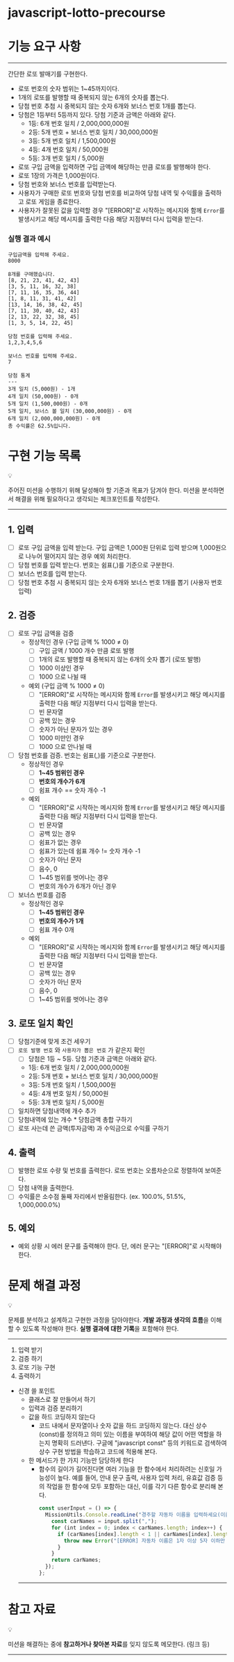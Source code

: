 # javascript-lotto-precourse

# **기능 요구 사항**

---

간단한 로또 발매기를 구현한다.

- 로또 번호의 숫자 범위는 1~45까지이다.
- 1개의 로또를 발행할 때 중복되지 않는 6개의 숫자를 뽑는다.
- 당첨 번호 추첨 시 중복되지 않는 숫자 6개와 보너스 번호 1개를 뽑는다.
- 당첨은 1등부터 5등까지 있다. 당첨 기준과 금액은 아래와 같다.
  - 1등: 6개 번호 일치 / 2,000,000,000원
  - 2등: 5개 번호 + 보너스 번호 일치 / 30,000,000원
  - 3등: 5개 번호 일치 / 1,500,000원
  - 4등: 4개 번호 일치 / 50,000원
  - 5등: 3개 번호 일치 / 5,000원
- 로또 구입 금액을 입력하면 구입 금액에 해당하는 만큼 로또를 발행해야 한다.
- 로또 1장의 가격은 1,000원이다.
- 당첨 번호와 보너스 번호를 입력받는다.
- 사용자가 구매한 로또 번호와 당첨 번호를 비교하여 당첨 내역 및 수익률을 출력하고 로또 게임을 종료한다.
- 사용자가 잘못된 값을 입력할 경우 "[ERROR]"로 시작하는 메시지와 함께 `Error`를 발생시키고 해당 메시지를 출력한 다음 해당 지점부터 다시 입력을 받는다.

### 실행 결과 예시

```
구입금액을 입력해 주세요.
8000

8개를 구매했습니다.
[8, 21, 23, 41, 42, 43]
[3, 5, 11, 16, 32, 38]
[7, 11, 16, 35, 36, 44]
[1, 8, 11, 31, 41, 42]
[13, 14, 16, 38, 42, 45]
[7, 11, 30, 40, 42, 43]
[2, 13, 22, 32, 38, 45]
[1, 3, 5, 14, 22, 45]

당첨 번호를 입력해 주세요.
1,2,3,4,5,6

보너스 번호를 입력해 주세요.
7

당첨 통계
---
3개 일치 (5,000원) - 1개
4개 일치 (50,000원) - 0개
5개 일치 (1,500,000원) - 0개
5개 일치, 보너스 볼 일치 (30,000,000원) - 0개
6개 일치 (2,000,000,000원) - 0개
총 수익률은 62.5%입니다.
```

# 구현 기능 목록

<aside>
💡

주어진 미션을 수행하기 위해 달성해야 할 기준과 목표가 담겨야 한다.
미션을 분석하면서 해결을 위해 필요하다고 생각되는 체크포인트를 작성한다.

</aside>

---

## 1. 입력

- [ ] 로또 구입 금액을 입력 받는다. 구입 금액은 1,000원 단위로 입력 받으며 1,000원으로 나누어 떨어지지 않는 경우 예외 처리한다.
- [ ] 당첨 번호를 입력 받는다. 번호는 쉼표(,)를 기준으로 구분한다.
- [ ] 보너스 번호를 입력 받는다.
- [ ] 당첨 번호 추첨 시 중복되지 않는 숫자 6개와 보너스 번호 1개를 뽑기 (사용자 번호 입력)

## 2. 검증

- [ ] 로또 구입 금액을 검증
  - 정상적인 경우 (구입 금액 % 1000 ≠ 0)
    - [ ] 구입 금액 / 1000 개수 만큼 로또 발행
    - [ ] 1개의 로또 발행할 때 중복되지 않는 6개의 숫자 뽑기 (로또 발행)
    - [ ] 1000 이상인 경우
    - [ ] 1000 으로 나뉠 때
  - 예외 (구입 금액 % 1000 ≠ 0)
    - [ ] "[ERROR]"로 시작하는 메시지와 함께 `Error`를 발생시키고 해당 메시지를 출력한 다음 해당 지점부터 다시 입력을 받는다.
    - [ ] 빈 문자열
    - [ ] 공백 있는 경우
    - [ ] 숫자가 아닌 문자가 있는 경우
    - [ ] 1000 미만인 경우
    - [ ] 1000 으로 안나뉠 때
- [ ] 당첨 번호를 검증. 번호는 쉼표(,)를 기준으로 구분한다.
  - 정상적인 경우
    - [ ] **1~45 범위인 경우**
    - [ ] **번호의 개수가 6개**
    - [ ] 쉼표 개수 == 숫자 개수 -1
  - 예외
    - [ ] "[ERROR]"로 시작하는 메시지와 함께 `Error`를 발생시키고 해당 메시지를 출력한 다음 해당 지점부터 다시 입력을 받는다.
    - [ ] 빈 문자열
    - [ ] 공백 있는 경우
    - [ ] 쉼표가 없는 경우
    - [ ] 쉼표가 있는데 쉼표 개수 != 숫자 개수 -1
    - [ ] 숫자가 아닌 문자
    - [ ] 음수, 0
    - [ ] 1~45 범위를 벗어나는 경우
    - [ ] 번호의 개수가 6개가 아닌 경우
- [ ] 보너스 번호를 검증
  - 정상적인 경우
    - [ ] **1~45 범위인 경우**
    - [ ] **번호의 개수가 1개**
    - [ ] 쉼표 개수 0개
  - 예외
    - [ ] "[ERROR]"로 시작하는 메시지와 함께 `Error`를 발생시키고 해당 메시지를 출력한 다음 해당 지점부터 다시 입력을 받는다.
    - [ ] 빈 문자열
    - [ ] 공백 있는 경우
    - [ ] 숫자가 아닌 문자
    - [ ] 음수, 0
    - [ ] 1~45 범위를 벗어나는 경우

## 3. 로또 일치 확인

- [ ] 당첨기준에 맞게 조건 세우기
- [ ] `로또 발행 번호` 와 `사용자가 뽑은 번호` 가 같은지 확인
  - [ ] 당첨은 1등 ~ 5등. 당첨 기준과 금액은 아래와 같다.
  - 1등: 6개 번호 일치 / 2,000,000,000원
  - 2등: 5개 번호 + 보너스 번호 일치 / 30,000,000원
  - 3등: 5개 번호 일치 / 1,500,000원
  - 4등: 4개 번호 일치 / 50,000원
  - 5등: 3개 번호 일치 / 5,000원
- [ ] 일치하면 당첨내역에 개수 추가
- [ ] 당첨내역에 있는 개수 \* 당첨금액 총합 구하기
- [ ] 로또 사는데 쓴 금액(투자금액) 과 수익금으로 수익률 구하기

## 4. 출력

- [ ] 발행한 로또 수량 및 번호를 출력한다. 로또 번호는 오름차순으로 정렬하여 보여준다.
- [ ] 당첨 내역을 출력한다.
- [ ] 수익률은 소수점 둘째 자리에서 반올림한다. (ex. 100.0%, 51.5%, 1,000,000.0%)

## 5. 예외

- 예외 상황 시 에러 문구를 출력해야 한다. 단, 에러 문구는 "[ERROR]"로 시작해야 한다.

# 문제 해결 과정

<aside>
💡

문제를 분석하고 설계하고 구현한 과정을 담아야한다.
**개발 과정과 생각의 흐름**을 이해할 수 있도록 작성해야 한다.
**실행 결과에 대한 기록**을 포함해야 한다.

</aside>

---

1. 입력 받기
2. 검증 하기
3. 로또 기능 구현
4. 출력하기

- 신경 쓸 포인트
  - 클래스로 잘 만들어서 하기
  - 입력과 검증 분리하기
  - 값을 하드 코딩하지 않는다
    - 코드 내에서 문자열이나 숫자 값을 하드 코딩하지 않는다. 대신 상수(const)를 정의하고 의미 있는 이름을 부여하여 해당 값이 어떤 역할을 하는지 명확히 드러낸다. 구글에 "javascript const" 등의 키워드로 검색하여 상수 구현 방법을 학습하고 코드에 적용해 본다.
  - 한 메서드가 한 가지 기능만 담당하게 한다
    - 함수의 길이가 길어진다면 여러 기능을 한 함수에서 처리하려는 신호일 가능성이 높다. 예를 들어, 안내 문구 출력, 사용자 입력 처리, 유효값 검증 등의 작업을 한 함수에 모두 포함하는 대신, 이를 각기 다른 함수로 분리해 본다.
      ```jsx
      const userInput = () => {
        MissionUtils.Console.readLine("경주할 자동차 이름을 입력하세요(이름은 쉼표(,)를 기준으로 구분): ", (input) => {
          const carNames = input.split(",");
          for (int index = 0; index < carNames.length; index++) {
            if (carNames[index].length < 1 || carNames[index].length > 5) {
              throw new Error("[ERROR] 자동차 이름은 1자 이상 5자 이하만 가능합니다.");
            }
          }
          return carNames;
        });
      };
      ```
  ***

# 참고 자료

<aside>
💡

미션을 해결하는 중에 **참고하거나 찾아본 자료**를 잊지 않도록 메모한다. (링크 등)

</aside>

---
